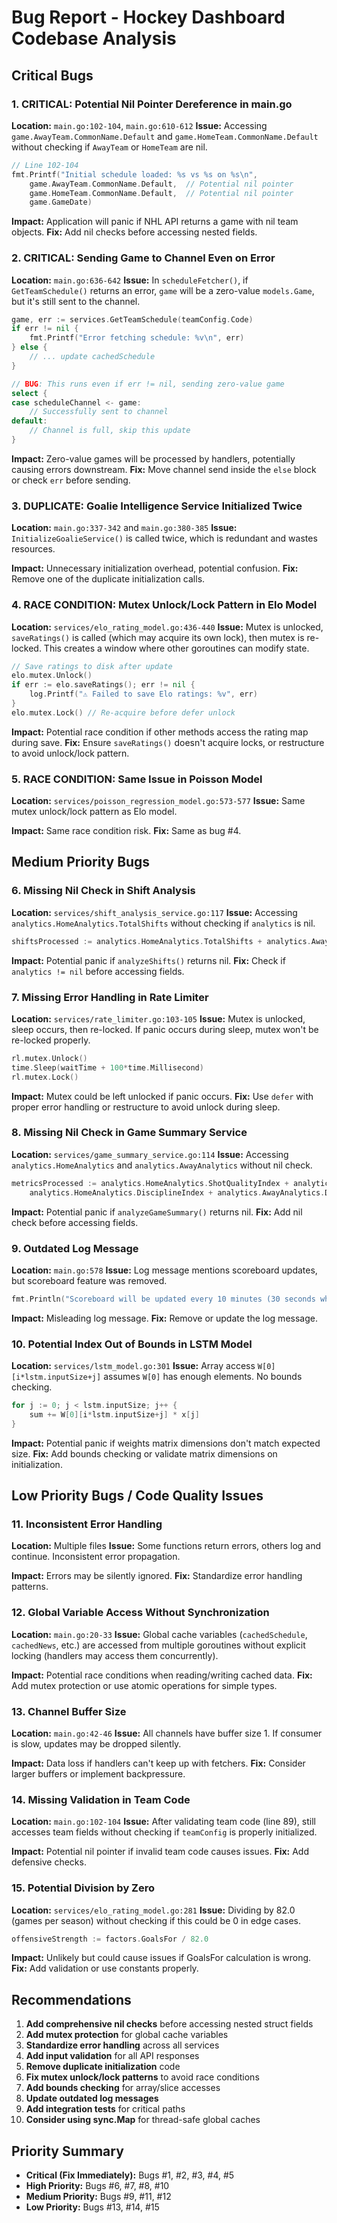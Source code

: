 # Bug Report - Hockey Dashboard Codebase Analysis

## Critical Bugs

### 1. **CRITICAL: Potential Nil Pointer Dereference in main.go**
**Location:** `main.go:102-104`, `main.go:610-612`
**Issue:** Accessing `game.AwayTeam.CommonName.Default` and `game.HomeTeam.CommonName.Default` without checking if `AwayTeam` or `HomeTeam` are nil.

```go
// Line 102-104
fmt.Printf("Initial schedule loaded: %s vs %s on %s\n",
    game.AwayTeam.CommonName.Default,  // Potential nil pointer
    game.HomeTeam.CommonName.Default,  // Potential nil pointer
    game.GameDate)
```

**Impact:** Application will panic if NHL API returns a game with nil team objects.
**Fix:** Add nil checks before accessing nested fields.

### 2. **CRITICAL: Sending Game to Channel Even on Error**
**Location:** `main.go:636-642`
**Issue:** In `scheduleFetcher()`, if `GetTeamSchedule()` returns an error, `game` will be a zero-value `models.Game`, but it's still sent to the channel.

```go
game, err := services.GetTeamSchedule(teamConfig.Code)
if err != nil {
    fmt.Printf("Error fetching schedule: %v\n", err)
} else {
    // ... update cachedSchedule
}

// BUG: This runs even if err != nil, sending zero-value game
select {
case scheduleChannel <- game:
    // Successfully sent to channel
default:
    // Channel is full, skip this update
}
```

**Impact:** Zero-value games will be processed by handlers, potentially causing errors downstream.
**Fix:** Move channel send inside the `else` block or check `err` before sending.

### 3. **DUPLICATE: Goalie Intelligence Service Initialized Twice**
**Location:** `main.go:337-342` and `main.go:380-385`
**Issue:** `InitializeGoalieService()` is called twice, which is redundant and wastes resources.

**Impact:** Unnecessary initialization overhead, potential confusion.
**Fix:** Remove one of the duplicate initialization calls.

### 4. **RACE CONDITION: Mutex Unlock/Lock Pattern in Elo Model**
**Location:** `services/elo_rating_model.go:436-440`
**Issue:** Mutex is unlocked, `saveRatings()` is called (which may acquire its own lock), then mutex is re-locked. This creates a window where other goroutines can modify state.

```go
// Save ratings to disk after update
elo.mutex.Unlock()
if err := elo.saveRatings(); err != nil {
    log.Printf("⚠️ Failed to save Elo ratings: %v", err)
}
elo.mutex.Lock() // Re-acquire before defer unlock
```

**Impact:** Potential race condition if other methods access the rating map during save.
**Fix:** Ensure `saveRatings()` doesn't acquire locks, or restructure to avoid unlock/lock pattern.

### 5. **RACE CONDITION: Same Issue in Poisson Model**
**Location:** `services/poisson_regression_model.go:573-577`
**Issue:** Same mutex unlock/lock pattern as Elo model.

**Impact:** Same race condition risk.
**Fix:** Same as bug #4.

## Medium Priority Bugs

### 6. **Missing Nil Check in Shift Analysis**
**Location:** `services/shift_analysis_service.go:117`
**Issue:** Accessing `analytics.HomeAnalytics.TotalShifts` without checking if `analytics` is nil.

```go
shiftsProcessed := analytics.HomeAnalytics.TotalShifts + analytics.AwayAnalytics.TotalShifts
```

**Impact:** Potential panic if `analyzeShifts()` returns nil.
**Fix:** Check if `analytics != nil` before accessing fields.

### 7. **Missing Error Handling in Rate Limiter**
**Location:** `services/rate_limiter.go:103-105`
**Issue:** Mutex is unlocked, sleep occurs, then re-locked. If panic occurs during sleep, mutex won't be re-locked properly.

```go
rl.mutex.Unlock()
time.Sleep(waitTime + 100*time.Millisecond)
rl.mutex.Lock()
```

**Impact:** Mutex could be left unlocked if panic occurs.
**Fix:** Use `defer` with proper error handling or restructure to avoid unlock during sleep.

### 8. **Missing Nil Check in Game Summary Service**
**Location:** `services/game_summary_service.go:114`
**Issue:** Accessing `analytics.HomeAnalytics` and `analytics.AwayAnalytics` without nil check.

```go
metricsProcessed := analytics.HomeAnalytics.ShotQualityIndex + analytics.AwayAnalytics.ShotQualityIndex +
    analytics.HomeAnalytics.DisciplineIndex + analytics.AwayAnalytics.DisciplineIndex
```

**Impact:** Potential panic if `analyzeGameSummary()` returns nil.
**Fix:** Add nil check before accessing fields.

### 9. **Outdated Log Message**
**Location:** `main.go:578`
**Issue:** Log message mentions scoreboard updates, but scoreboard feature was removed.

```go
fmt.Println("Scoreboard will be updated every 10 minutes (30 seconds when game is live)")
```

**Impact:** Misleading log message.
**Fix:** Remove or update the log message.

### 10. **Potential Index Out of Bounds in LSTM Model**
**Location:** `services/lstm_model.go:301`
**Issue:** Array access `W[0][i*lstm.inputSize+j]` assumes `W[0]` has enough elements. No bounds checking.

```go
for j := 0; j < lstm.inputSize; j++ {
    sum += W[0][i*lstm.inputSize+j] * x[j]
}
```

**Impact:** Potential panic if weights matrix dimensions don't match expected size.
**Fix:** Add bounds checking or validate matrix dimensions on initialization.

## Low Priority Bugs / Code Quality Issues

### 11. **Inconsistent Error Handling**
**Location:** Multiple files
**Issue:** Some functions return errors, others log and continue. Inconsistent error propagation.

**Impact:** Errors may be silently ignored.
**Fix:** Standardize error handling patterns.

### 12. **Global Variable Access Without Synchronization**
**Location:** `main.go:20-33`
**Issue:** Global cache variables (`cachedSchedule`, `cachedNews`, etc.) are accessed from multiple goroutines without explicit locking (handlers may access them concurrently).

**Impact:** Potential race conditions when reading/writing cached data.
**Fix:** Add mutex protection or use atomic operations for simple types.

### 13. **Channel Buffer Size**
**Location:** `main.go:42-46`
**Issue:** All channels have buffer size 1. If consumer is slow, updates may be dropped silently.

**Impact:** Data loss if handlers can't keep up with fetchers.
**Fix:** Consider larger buffers or implement backpressure.

### 14. **Missing Validation in Team Code**
**Location:** `main.go:102-104`
**Issue:** After validating team code (line 89), still accesses team fields without checking if `teamConfig` is properly initialized.

**Impact:** Potential nil pointer if invalid team code causes issues.
**Fix:** Add defensive checks.

### 15. **Potential Division by Zero**
**Location:** `services/elo_rating_model.go:281`
**Issue:** Dividing by 82.0 (games per season) without checking if this could be 0 in edge cases.

```go
offensiveStrength := factors.GoalsFor / 82.0
```

**Impact:** Unlikely but could cause issues if GoalsFor calculation is wrong.
**Fix:** Add validation or use constants properly.

## Recommendations

1. **Add comprehensive nil checks** before accessing nested struct fields
2. **Add mutex protection** for global cache variables
3. **Standardize error handling** across all services
4. **Add input validation** for all API responses
5. **Remove duplicate initialization** code
6. **Fix mutex unlock/lock patterns** to avoid race conditions
7. **Add bounds checking** for array/slice accesses
8. **Update outdated log messages**
9. **Add integration tests** for critical paths
10. **Consider using sync.Map** for thread-safe global caches

## Priority Summary

- **Critical (Fix Immediately):** Bugs #1, #2, #3, #4, #5
- **High Priority:** Bugs #6, #7, #8, #10
- **Medium Priority:** Bugs #9, #11, #12
- **Low Priority:** Bugs #13, #14, #15

